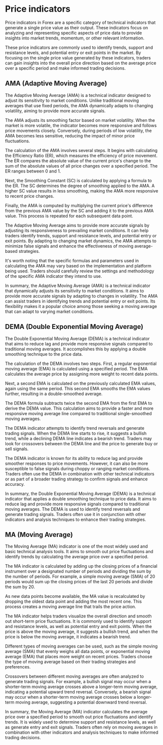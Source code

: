 # Price indicators

Price indicators in Forex are a specific category of technical indicators that
generate a single price value as their output.  These indicators focus on
analyzing and representing specific aspects of price data to provide insights
into market trends, momentum, or other relevant information.

These price indicators are commonly used to identify trends, support and
resistance levels, and potential entry or exit points in the market.  By
focusing on the single price value generated by these indicators, traders can
gain insights into the overall price direction based on the average price over
a specific period and make informed trading decisions.

## AMA (Adaptive Moving Average)

The Adaptive Moving Average (AMA) is a technical indicator designed to adjust
its sensitivity to market conditions. Unlike traditional moving averages that
use fixed periods, the AMA dynamically adapts to changing volatility, aiming
to provide more accurate signals.

The AMA adjusts its smoothing factor based on market volatility. When the
market is more volatile, the indicator becomes more responsive and follows
price movements closely. Conversely, during periods of low volatility, the AMA
becomes less sensitive, reducing the impact of minor price fluctuations.

The calculation of the AMA involves several steps. It begins with calculating
the Efficiency Ratio (ER), which measures the efficiency of price movement.
The ER compares the absolute value of the current price's change to the sum of
the absolute values of all price changes over a specified period. The ER
ranges between 0 and 1.

Next, the Smoothing Constant (SC) is calculated by applying a formula to the
ER. The SC determines the degree of smoothing applied to the AMA. A higher SC
value results in less smoothing, making the AMA more responsive to recent
price changes.

Finally, the AMA is computed by multiplying the current price's difference
from the previous AMA value by the SC and adding it to the previous AMA value.
This process is repeated for each subsequent data point.

The Adaptive Moving Average aims to provide more accurate signals by adjusting
its responsiveness to prevailing market conditions. It can help traders
identify trends, support and resistance levels, and potential entry or exit
points. By adapting to changing market dynamics, the AMA attempts to minimize
false signals and enhance the effectiveness of moving average-based
strategies.

It's worth noting that the specific formulas and parameters used in
calculating the AMA may vary based on the implementation and platform being
used. Traders should carefully review the settings and methodology of the
specific AMA indicator they intend to use.

In summary, the Adaptive Moving Average (AMA) is a technical indicator that
dynamically adjusts its sensitivity to market conditions. It aims to provide
more accurate signals by adapting to changes in volatility. The AMA can assist
traders in identifying trends and potential entry or exit points. Its
flexibility makes it a popular choice among those seeking a moving average
that can adapt to varying market conditions.

## DEMA (Double Exponential Moving Average)

The Double Exponential Moving Average (DEMA) is a technical indicator that aims
to reduce lag and provide more responsive signals compared to traditional moving
averages. It accomplishes this by applying a double smoothing technique to the
price data.

The calculation of the DEMA involves two steps. First, a regular exponential
moving average (EMA) is calculated using a specified period. The EMA calculates
the average price by assigning more weight to recent data points.

Next, a second EMA is calculated on the previously calculated EMA values, again
using the same period. This second EMA smooths the EMA values further, resulting
in a double-smoothed average.

The DEMA formula subtracts twice the second EMA from the first EMA to derive the
DEMA value. This calculation aims to provide a faster and more responsive moving
average line compared to traditional single-smoothed moving averages.

The DEMA indicator attempts to identify trend reversals and generate trading
signals. When the DEMA line starts to rise, it suggests a bullish trend, while a
declining DEMA line indicates a bearish trend. Traders may look for crossovers
between the DEMA line and the price to generate buy or sell signals.

The DEMA indicator is known for its ability to reduce lag and provide smoother
responses to price movements. However, it can also be more susceptible to false
signals during choppy or ranging market conditions. Traders often use the DEMA
in combination with other technical indicators or as part of a broader trading
strategy to confirm signals and enhance accuracy.

In summary, the Double Exponential Moving Average (DEMA) is a technical
indicator that applies a double smoothing technique to price data. It aims to
reduce lag and provide more responsive signals compared to traditional moving
averages. The DEMA is used to identify trend reversals and generate trading
signals. Traders often use it in conjunction with other indicators and analysis
techniques to enhance their trading strategies.

## MA (Moving Average)

The Moving Average (MA) indicator is one of the most widely used and basic
technical analysis tools. It aims to smooth out price fluctuations and
identify trends by calculating the average price over a specified period.

The MA indicator is calculated by adding up the closing prices of a financial
instrument over a designated number of periods and dividing the sum by the
number of periods. For example, a simple moving average (SMA) of 20 periods
would sum up the closing prices of the last 20 periods and divide the sum by 20.

As new data points become available, the MA value is recalculated by dropping
the oldest data point and adding the most recent one. This process creates a
moving average line that trails the price action.

The MA indicator helps traders visualize the overall direction and smooth out
short-term price fluctuations. It is commonly used to identify support and
resistance levels, as well as potential entry and exit points. When the price is
above the moving average, it suggests a bullish trend, and when the price is
below the moving average, it indicates a bearish trend.

Different types of moving averages can be used, such as the simple moving
average (SMA) that evenly weighs all data points, or exponential moving average
(EMA) that places more weight on recent prices. Traders choose the type of
moving average based on their trading strategies and preferences.

Crossovers between different moving averages are often analyzed to generate
trading signals. For example, a bullish signal may occur when a shorter-term
moving average crosses above a longer-term moving average, indicating a
potential upward trend reversal. Conversely, a bearish signal may occur when a
shorter-term moving average crosses below a longer-term moving average,
suggesting a potential downward trend reversal.

In summary, the Moving Average (MA) indicator calculates the average price
over a specified period to smooth out price fluctuations and identify trends.
It is widely used to determine support and resistance levels, as well as
generate entry and exit signals. Traders often rely on moving averages in
combination with other indicators and analysis techniques to make informed
trading decisions.
